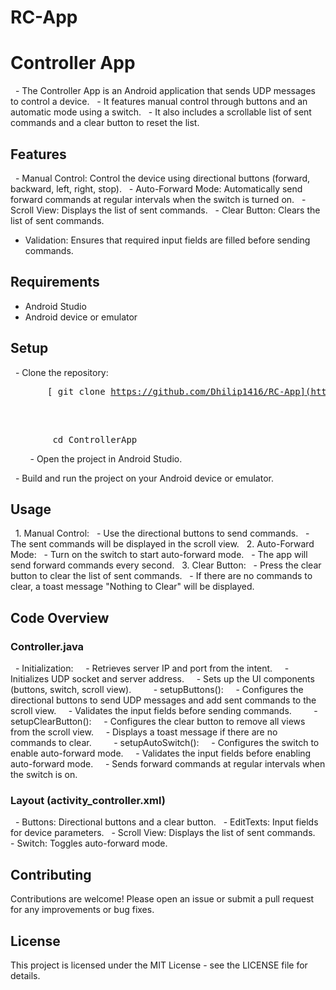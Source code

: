 # RC-App
# Controller App
  - The Controller App is an Android application that sends UDP messages to control a device. 
  - It features manual control through buttons and an automatic mode using a switch.
  - It also includes a scrollable list of sent commands and a clear button to reset the list.

## Features
  - Manual Control: Control the device using directional buttons (forward, backward, left, right, stop).
  - Auto-Forward Mode: Automatically send forward commands at regular intervals when the switch is turned on.
  - Scroll View: Displays the list of sent commands.
  - Clear Button: Clears the list of sent commands.
- Validation: Ensures that required input fields are filled before sending commands.
## Requirements
- Android Studio
- Android device or emulator
## Setup
  - Clone the repository:
     <pre>
      [ git clone https://github.com/Dhilip1416/RC-App](https://github.com/Dhilip1416/RC_Application.git)
     </pre>
     <pre>
       cd ControllerApp
     </pre>
      
  - Open the project in Android Studio.

  - Build and run the project on your Android device or emulator.

## Usage
  1. Manual Control:
  - Use the directional buttons to send commands.
  - The sent commands will be displayed in the scroll view.
  2. Auto-Forward Mode:
  - Turn on the switch to start auto-forward mode.
  - The app will send forward commands every second.
  3. Clear Button:
  - Press the clear button to clear the list of sent commands.
  - If there are no commands to clear, a toast message "Nothing to Clear" will be displayed.
    
## Code Overview
### Controller.java
  - Initialization:
    - Retrieves server IP and port from the intent.
    - Initializes UDP socket and server address.
    - Sets up the UI components (buttons, switch, scroll view).
      
  - setupButtons():
    - Configures the directional buttons to send UDP messages and add sent commands to the scroll view.
    - Validates the input fields before sending commands.
      
  - setupClearButton():
    - Configures the clear button to remove all views from the scroll view.
    - Displays a toast message if there are no commands to clear.
      
  - setupAutoSwitch():
    - Configures the switch to enable auto-forward mode.
    - Validates the input fields before enabling auto-forward mode.
    - Sends forward commands at regular intervals when the switch is on.
      
### Layout (activity_controller.xml)
  - Buttons: Directional buttons and a clear button.
  - EditTexts: Input fields for device parameters.
  - Scroll View: Displays the list of sent commands.
  - Switch: Toggles auto-forward mode.
    
## Contributing
Contributions are welcome! Please open an issue or submit a pull request for any improvements or bug fixes.

## License
This project is licensed under the MIT License - see the LICENSE file for details.
